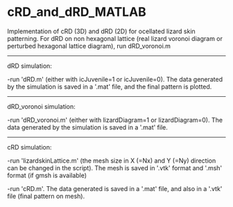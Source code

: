# cRD_and_dRD_MATLAB
Implementation of cRD (3D) and dRD (2D) for ocellated lizard skin patterning.
For dRD on non hexagonal lattice (real lizard voronoi diagram or perturbed hexagonal lattice diagram), run dRD_voronoi.m

---

dRD simulation:

-run 'dRD.m' (either with icJuvenile=1 or icJuvenile=0).
The data generated by the simulation is saved in a '.mat' file, and the final pattern is plotted.

---

dRD_voronoi simulation:

-run 'dRD_voronoi.m' (either with lizardDiagram=1 or lizardDiagram=0).
The data generated by the simulation is saved in a '.mat' file.

---

cRD simulation:

-run 'lizardskinLattice.m' (the mesh size in X (=Nx) and Y (=Ny) direction can be changed in the script).
The mesh is saved in '.vtk' format and '.msh' format (if gmsh is available)

-run 'cRD.m'.
The data generated is saved in a '.mat' file, and also in a '.vtk' file (final pattern on mesh).
